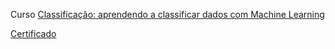Curso [Classificação: aprendendo a classificar dados com Machine Learning](https://cursos.alura.com.br/course/classificacao-aprendendo-classificar-dados-machine-learning)

[Certificado](https://cursos.alura.com.br/certificate/3dfb6c20-f4e6-4b84-939f-4701e6d2543d?lang=pt_BR)

